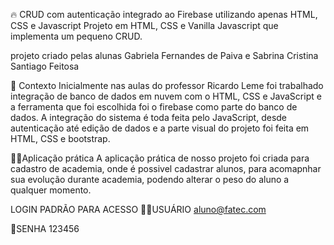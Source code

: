 🔥 CRUD com autenticação integrado ao Firebase utilizando apenas HTML, CSS e Javascript
Projeto em HTML, CSS e Vanilla Javascript que implementa um pequeno CRUD.

projeto criado pelas alunas Gabriela Fernandes de Paiva e Sabrina Cristina Santiago Feitosa

🧠 Contexto
Inicialmente nas aulas do professor Ricardo Leme foi trabalhado integração de banco de dados em nuvem com o HTML, CSS e JavaScript e a ferramenta que foi escolhida foi o firebase como parte do banco de dados. A integração do sistema é toda feita pelo JavaScript, desde autenticação até edição de dados e a parte visual do projeto foi feita em HTML, CSS e bootstrap.

👩‍💻Aplicação prática
A aplicação prática de nosso projeto foi criada para cadastro de academia, onde é possivel cadastrar alunos, para acomapnhar sua evolução durante academia, podendo alterar o peso do aluno a qualquer momento.

LOGIN PADRÃO PARA ACESSO
👨‍💻USUÁRIO aluno@fatec.com

🔐SENHA 123456
